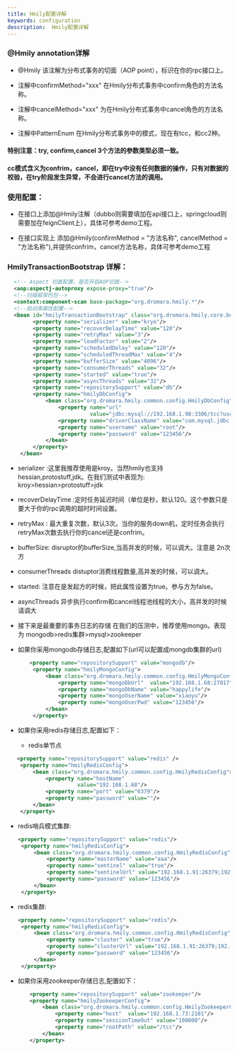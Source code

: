 ```yaml
---
title: Hmily配置详解
keywords: configuration
description:  Hmily配置详解
---
```




### @Hmily annotation详解

*  @Hmily  该注解为分布式事务的切面（AOP point），标识在你的rpc接口上。

*  注解中confirmMethod="xxx" 在Hmily分布式事务中confirm角色的方法名称。

*  注解中cancelMethod="xxx" 为在Hmily分布式事务中cancel角色的方法名称。

*  注解中PatternEnum 在Hmily分布式事务中的模式，现在有tcc，和cc2种。

####  特别注意：try, confirm,cancel 3个方法的参数类型必须一致。

#### cc模式含义为confrim，cancel，即在try中没有任何数据的操作，只有对数据的校验，在try阶段发生异常，不会进行cancel方法的调用。

###  使用配置：
* 在接口上添加@Hmily注解（dubbo则需要填加在api接口上，springcloud则需要加在feignClient上），具体可参考demo工程。

* 在接口实现上 添加@Hmily(confirmMethod = "方法名称", cancelMethod = "方法名称"),并提供confrim，cancel方法名称，具体可参考demo工程


###  HmilyTransactionBootstrap 详解：
```xml
  <!-- Aspect 切面配置，是否开启AOP切面-->
  <aop:aspectj-autoproxy expose-proxy="true"/>
  <!--扫描框架的包-->
  <context:component-scan base-package="org.dromara.hmily.*"/>
  <!--启动类属性配置-->
  <bean id="hmilyTransactionBootstrap" class="org.dromara.hmily.core.bootstrap.HmilyTransactionBootstrap">
        <property name="serializer" value="kryo"/>
        <property name="recoverDelayTime" value="120"/>
        <property name="retryMax" value="3"/>
        <property name="loadFactor" value="2"/>
        <property name="scheduledDelay" value="120"/>
        <property name="scheduledThreadMax" value="4"/>
        <property name="bufferSize" value="4096"/>
        <property name="consumerThreads" value="32"/>
        <property name="started" value="true"/>
        <property name="asyncThreads" value="32"/>
        <property name="repositorySupport" value="db"/>
        <property name="hmilyDbConfig">
            <bean class="org.dromara.hmily.common.config.HmilyDbConfig">
                <property name="url"
                          value="jdbc:mysql://192.168.1.98:3306/tcc?useUnicode=true&amp;characterEncoding=utf8"/>
                <property name="driverClassName" value="com.mysql.jdbc.Driver"/>
                <property name="username" value="root"/>
                <property name="password" value="123456"/>
            </bean>
        </property>
    </bean>
  ```  
* serializer :这里我推荐使用是kroy。当然hmily也支持hessian,protostuff,jdk。在我们测试中表现为: 
               kroy>hessian>protostuff>jdk

* recoverDelayTime :定时任务延迟时间（单位是秒，默认120。这个参数只是要大于你的rpc调用的超时时间设置。

* retryMax : 最大重复次数，默认3次。当你的服务down机，定时任务会执行retryMax次数去执行你的cancel还是confrim。

* bufferSize: disruptor的bufferSize,当高并发的时候，可以调大。注意是 2n次方

* consumerThreads distuptor消费线程数量,高并发的时候，可以调大。

* started: 注意在是发起方的时候，把此属性设置为true。参与方为false。

* asyncThreads 异步执行confirm和cancel线程池线程的大小，高并发的时候请调大

* 接下来是最重要的事务日志的存储 在我们的压测中，推荐使用mongo。表现为 mongodb>redis集群>mysql>zookeeper

* 如果你采用mongodb存储日志,配置如下(url可以配置成mongdb集群的url)
```xml
       <property name="repositorySupport" value="mongodb"/>
        <property name="hmilyMongoConfig">
            <bean class="org.dromara.hmily.common.config.HmilyMongoConfig">
                <property name="mongoDbUrl"  value="192.168.1.68:27017"/>
                <property name="mongoDbName" value="happylife"/>
                <property name="mongoUserName" value="xiaoyu"/>
                <property name="mongoUserPwd" value="123456"/>
            </bean>
        </property>
 ```    

* 如果你采用redis存储日志,配置如下：

  * redis单节点
    
```xml
   <property name="repositorySupport" value="redis" />
    <property name="hmilyRedisConfig">
        <bean class="org.dromara.hmily.common.config.HmilyRedisConfig">
            <property name="hostName"
                      value="192.168.1.68"/>
            <property name="port" value="6379"/>
            <property name="password" value=""/>
        </bean>
    </property>
```

* redis哨兵模式集群:

   ```xml
   <property name="repositorySupport" value="redis"/>
    <property name="hmilyRedisConfig">
        <bean class="org.dromara.hmily.common.config.HmilyRedisConfig">
            <property name="masterName" value="aaa"/>
            <property name="sentinel" value="true"/>
            <property name="sentinelUrl" value="192.168.1.91:26379;192.168.1.92:26379;192.168.1.93:26379"/>
            <property name="password" value="123456"/>
        </bean>
    </property>
    ```
* redis集群:

   ```xml
   <property name="repositorySupport" value="redis"/>
    <property name="hmilyRedisConfig">
        <bean class="org.dromara.hmily.common.config.HmilyRedisConfig">
            <property name="cluster" value="true"/>
            <property name="clusterUrl" value="192.168.1.91:26379;192.168.1.92:26379;192.168.1.93:26379"/>
            <property name="password" value="123456"/>
        </bean>
    </property>
    ```

* 如果你采用zookeeper存储日志,配置如下：

 ```xml
        <property name="repositorySupport" value="zookeeper"/>
        <property name="hmilyZookeeperConfig">
            <bean class="org.dromara.hmily.common.config.HmilyZookeeperConfig">
                <property name="host"  value="192.168.1.73:2181"/>
                <property name="sessionTimeOut" value="100000"/>
                <property name="rootPath" value="/tcc"/>
            </bean>
        </property>
``` 
